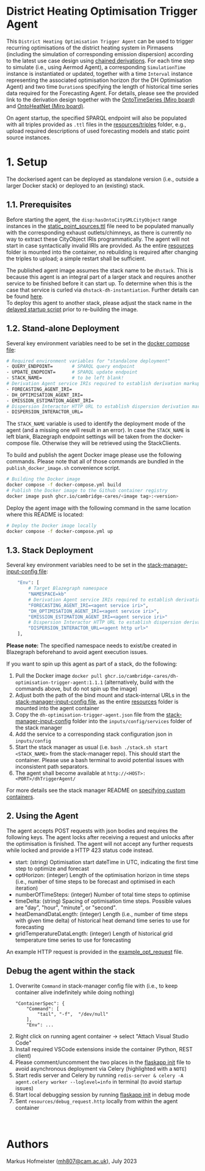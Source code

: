 # District Heating Optimisation Trigger Agent

This `District Heating Optimisation Trigger Agent` can be used to trigger recurring optimisations of the district heating system in Pirmasens (including the simulation of corresponding emission dispersion) according to the latest use case design using [chained derivations]. For each time step to simulate (i.e., using Aermod Agent), a corresponding `SimulationTime` instance is instantiated or updated, together with a time `Interval` instance representing the associated optimisation horizon (for the DH Optimisation Agent) and two time `Duration`s specifying the length of historical time series data required for the Forecasting Agent. For details, please see the provided link to the derivation design together with the [OntoTimeSeries (Miro board)] and [OntoHeatNet (Miro board)].

On agent startup, the specified SPARQL endpoint will also be populated with all triples provided as `.ttl` files in the [resources/triples] folder, e.g., upload required descriptions of used forecasting models and static point source instances.


# 1. Setup

The dockerised agent can be deployed as standalone version (i.e., outside a larger Docker stack) or deployed to an (existing) stack. 

## 1.1. Prerequisites

Before starting the agent, the `disp:hasOntoCityGMLCityObject` range instances in the [static_point_sources.ttl] file need to be populated manually with the corresponding exhaust outlets/chimneys, as there is currently no way to extract these CityObject IRIs programmatically. The agent will not start in case syntactically invalid IRIs are provided. As the entire [resources] folder is mounted into the container, no rebuilding is required after changing the triples to upload; a simple restart shall be sufficient.

The published agent image assumes the stack name to be `dhstack`. This is because this agent is an integral part of a larger stack and requires another service to be finished before it can start up. To determine when this is the case that service is curled via `dhstack-dh-instantiation`. Further details can be found [here](https://github.com/cambridge-cares/pirmasens/tree/dev-dh-stack-deployment/districtheating_stack).<br>
To deploy this agent to another stack, please adjust the stack name in the [delayed startup script] prior to re-building the image.


## 1.2. Stand-alone Deployment

Several key environment variables need to be set in the [docker compose file]:

```bash
# Required environment variables for "standalone deployment"
- QUERY_ENDPOINT=       # SPARQL query endpoint
- UPDATE_ENDPOINT=      # SPARQL update endpoint
- STACK_NAME=           # to be left blank!
# Derivation Agent service IRIs required to establish derivation markups
- FORECASTING_AGENT_IRI=
- DH_OPTIMISATION_AGENT_IRI=
- EMISSION_ESTIMATION_AGENT_IRI=
# Dispersion Interactor HTTP URL to establish dispersion derivation markup (via POST request)
- DISPERSION_INTERACTOR_URL=
```

The `STACK_NAME` variable is used to identify the deployment mode of the agent (and a missing one will result in an error). In case the `STACK_NAME` is left blank, Blazegraph endpoint settings will be taken from the docker-compose file. Otherwise they will be retrieved using the StackClients.

To build and publish the agent Docker image please use the following commands. Please note that all of those commands are bundled in the  `publish_docker_image.sh` convenience script.

```bash
# Building the Docker image
docker compose -f docker-compose.yml build
# Publish the Docker image to the Github container registry
docker image push ghcr.io/cambridge-cares/<image tag>:<version>
```

Deploy the agent image with the following command in the same location where this README is located:

```bash
# Deploy the Docker image locally
docker compose -f docker-compose.yml up
```

## 1.3. Stack Deployment

Several key environment variables need to be set in the [stack-manager-input-config file]:

```bash
    "Env": [
        # Target Blazegraph namespace
        "NAMESPACE=kb"
        # Derivation Agent service IRIs required to establish derivation markups
        "FORECASTING_AGENT_IRI=<agent service iri>",
        "DH_OPTIMISATION_AGENT_IRI=<agent service iri>",
        "EMISSION_ESTIMATION_AGENT_IRI=<agent service iri>"
        # Dispersion Interactor HTTP URL to establish dispersion derivation markup
        "DISPERSION_INTERACTOR_URL=<agent http url>"
    ],
```

**Please note:** The specified namespace needs to exist/be created in Blazegraph beforehand to avoid agent execution issues.

If you want to spin up this agent as part of a stack, do the following:
1) Pull the Docker image `docker pull ghcr.io/cambridge-cares/dh-optimisation-trigger-agent:1.1.1` (alternatively, build with the commands above, but do not spin up the image)
2) Adjust both the path of the bind mount and stack-internal URLs in the [stack-manager-input-config file], as the entire [resources] folder is mounted into the agent container
3) Copy the `dh-optimisation-trigger-agent.json` file from the [stack-manager-input-config] folder into the `inputs/config/services` folder of the stack manager
4) Add the service to a corresponding stack configuration json in `inputs/config`
5) Start the stack manager as usual (i.e. `bash ./stack.sh start <STACK_NAME>` from the stack-manager repo). This should start the container. Please use a bash terminal to avoid potential issues with inconsistent path separators.
6) The agent shall become available at `http://<HOST>:<PORT>/dhTriggerAgent/`

For more details see the stack manager README on [specifying custom containers].

## 2. Using the Agent

The agent accepts POST requests with json bodies and requires the following keys. The agent locks after receiving a request and unlocks after the optimisation is finished. The agent will not accept any further requests while locked and provide a HTTP 423 status code instead.

- start: (string) Optimisation start dateTime in UTC, indicating the first time step to optimize and forecast
- optHorizon: (integer) Length of the optimisation horizon in time steps (i.e., number of time steps to be forecast and optimised in each iteration)
- numberOfTimeSteps: (integer) Number of total time steps to optimise
- timeDelta: (string) Spacing of optimisation time steps. Possible values are "day", "hour", "minute", or "second".
- heatDemandDataLength: (integer) Length (i.e., number of time steps with given time delta) of historical heat demand time series to use for forecasting
- gridTemperatureDataLength: (integer) Length of historical grid temperature time series to use for forecasting

An example HTTP request is provided in the [example_opt_request] file.

## Debug the agent within the stack

1) Overwrite `Command` in stack-manager config file with (i.e., to keep container alive indefinitely while doing nothing)
    ```
    "ContainerSpec": {
        "Command": [
            "tail", "-f",  "/dev/null"
        ],
        "Env": ...
    ```
2) Right click on running agent container -> select "Attach Visual Studio Code"
3) Install required VSCode extensions inside the container (Python, REST client)
4) Please comment/uncomment the two places in the [flaskapp init] file to avoid asynchronous deployment via Celery (highlighted with a `NOTE`)
5) Start redis server and Celery by running `redis-server & celery -A agent.celery worker --loglevel=info` in terminal (to avoid startup issues)
6) Start local debugging session by running [flaskapp init] in debug mode
7) Sent `resources/debug_request.http` locally from within the agent container


&nbsp;
# Authors #
Markus Hofmeister (mh807@cam.ac.uk), July 2023

<!-- Links -->
<!-- websites -->
[OntoTimeSeries (Miro board)]: https://miro.com/app/board/uXjVPFaO5As=/
[OntoHeatNet (Miro board)]: https://miro.com/app/board/uXjVOhnB9_4=/
[chained derivations]: https://lucid.app/documents/view/9fabc350-143b-4ca3-be52-b174c9f82c07
[specifying custom containers]: https://github.com/cambridge-cares/TheWorldAvatar/tree/main/Deploy/stacks/dynamic/stack-manager#specifying-custom-containers

<!-- files -->
[flaskapp init]: ./agent/flaskapp/__init__.py
[docker compose file]: ./docker-compose.yml
[stack-manager-input-config]: ./stack-manager-input-config
[stack-manager-input-config file]: ./stack-manager-input-config/dh-optimisation-trigger-agent.json
[resources]: ./resources
[resources/triples]: ./resources/triples/
[example_opt_request]: ./resources/example_opt_request.http
[static_point_sources.ttl]: ./resources/triples/static_point_sources.ttl
[delayed startup script]: ./delayed_start.sh